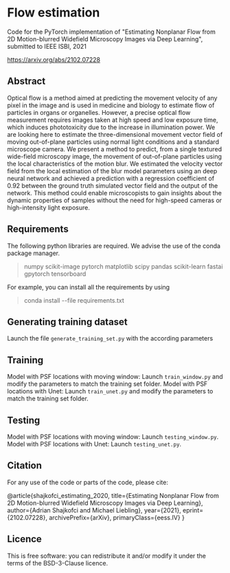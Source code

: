 # Flow estimation
Code for the PyTorch implementation of "Estimating Nonplanar Flow from 2D Motion-blurred Widefield Microscopy Images via Deep Learning", submitted to IEEE ISBI, 2021

https://arxiv.org/abs/2102.07228

## Abstract
Optical flow is a method aimed at predicting the movement velocity of any pixel in the image and is used in medicine and biology to estimate flow of particles in organs or organelles. However, a precise optical flow measurement requires images taken at high speed and low exposure time, which induces phototoxicity due to the increase in illumination power. We are looking here to estimate the three-dimensional movement vector field of moving out-of-plane particles using normal light conditions and a standard microscope camera.
We present a method to predict, from a single textured wide-field microscopy image, the movement of out-of-plane particles using the local characteristics of the motion blur. We estimated the velocity vector field from the local estimation of the blur model parameters using an deep neural network and achieved a prediction with a regression coefficient of 0.92 between the ground truth simulated vector field and the output of the network. This method could enable microscopists to gain insights about the dynamic properties of samples without the need for high-speed cameras or high-intensity light exposure. 

## Requirements
The following python libraries are required. We advise the use of the conda package manager.
> numpy
> scikit-image
> pytorch
> matplotlib
> scipy
> pandas
> scikit-learn
> fastai
> gpytorch
> tensorboard


For example, you can install all the requirements by using
> conda install --file requirements.txt

## Generating training dataset
Launch the file `generate_training_set.py` with the according parameters

## Training
Model with PSF locations with moving window: Launch `train_window.py` and modify the parameters to match the training set folder.
Model with PSF locations with Unet: Launch `train_unet.py` and modify the parameters to match the training set folder.

## Testing
Model with PSF locations with moving window: Launch `testing_window.py`.
Model with PSF locations with Unet: Launch `testing_unet.py`.

## Citation
For any use of the code or parts of the code, please cite:

@article{shajkofci_estimating_2020,
    title={Estimating Nonplanar Flow from 2D Motion-blurred Widefield Microscopy Images via Deep Learning}, 
    author={Adrian Shajkofci and Michael Liebling},
    year={2021},
    eprint={2102.07228},
    archivePrefix={arXiv},
    primaryClass={eess.IV}
}


## Licence
This is free software: you can redistribute it and/or modify it under the terms of the BSD-3-Clause licence.
